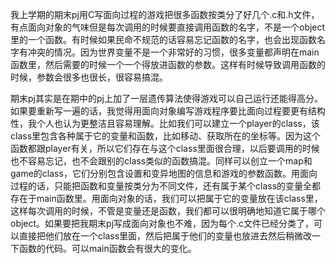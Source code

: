 我上学期的期末pj用C写面向过程的游戏把很多函数按类分了好几个.c和.h文件，有点面向对象的气味但是每次调用的时候要直接调用函数的名字，不是一个object里的一个函数。有时候如果民命不规范的话容易忘记函数的名字，也会出现函数名字有冲突的情况。因为世界变量不是一个非常好的习惯，很多变量都声明在main函数里，然后需要的时候一个一个得放进函数的参数。这样有时候导致调用函数的时候，参数会很多也很长，很容易搞混。

期末pj其实是在期中的pj上加了一层遗传算法使得游戏可以自己运行还能得高分。如果要重新写一遍的话，我觉得用面向对象编写游戏程序要比面向过程要更有结构性，我个人也认为更整洁且容易理解。比如我们可以建立一个player的class，该class里包含各种属于它的变量和函数，比如移动、获取所在的坐标等。因为这个函数都跟player有关，所以它们存在与这个class里面很合理，以后要调用的时候也不容易忘记，也不会跟别的class类似的函数搞混。同样可以创立一个map和game的class，它们分别包含设置和变异地图的信息和游戏的参数函数。用面向过程的话，只能把函数和变量按类分为不同文件，还有属于某个class的变量全都存在于main函数里。用面向对象的话，我们可以把属于它的变量放在该class里，这样每次调用的时候，不管是变量还是函数，我们都可以很明确地知道它属于哪个object。如果要把我期末pj写成面向对象也不难，因为每个.c文件已经分类了，可以直接把他们放在一个class里面，然后把属于他们的变量也放进去然后稍微改一下函数的代码。可以main函数会有很大的变化。